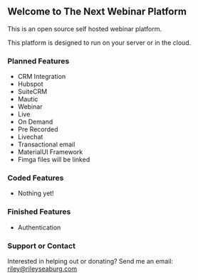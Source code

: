 ## Welcome to The Next Webinar Platform

This is an open source self hosted webinar platform. 

This platform is designed to run on your server or in the cloud. 


### Planned Features
- CRM Integration
 - Hubspot
 - SuiteCRM
 - Mautic
- Webinar
 - Live
 - On Demand
 - Pre Recorded
- Livechat
- Transactional email
- MaterialUI Framework
 - Fimga files will be linked

### Coded Features
- Nothing yet!

### Finished Features

- Authentication 

### Support or Contact

Interested in helping out or donating?
Send me an email: [riley@rileyseaburg.com]('mailto:riley@rileyseaburg.com')
